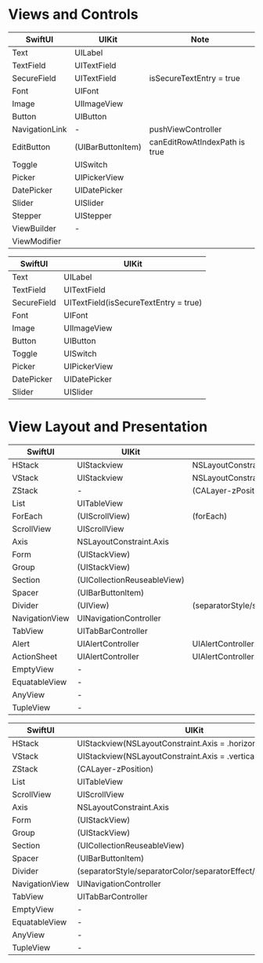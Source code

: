 # Views and Controls

| SwiftUI | UIKit | Note |
| --- | --- | --- |
| Text | UILabel | |
| TextField | UITextField | |
| SecureField | UITextField | isSecureTextEntry = true |
| Font | UIFont | |
| Image | UIImageView | |
| Button | UIButton | |
| NavigationLink | - | pushViewController |
| EditButton | (UIBarButtonItem) | canEditRowAtIndexPath is true |
| Toggle | UISwitch | |
| Picker | UIPickerView | |
| DatePicker | UIDatePicker |
| Slider | UISlider | |
| Stepper | UIStepper | |
| ViewBuilder | - | |
| ViewModifier | | |

| SwiftUI | UIKit |
| --- | --- |
| Text | UILabel |
| TextField | UITextField | |
| SecureField | UITextField(isSecureTextEntry = true) |
| Font | UIFont | |
| Image | UIImageView | |
| Button | UIButton | |
| Toggle | UISwitch | |
| Picker | UIPickerView | | 
| DatePicker | UIDatePicker | 	
| Slider | UISlider | |

# View Layout and Presentation

| SwiftUI | UIKit | Note |
| --- | --- | --- |
| HStack | UIStackview | NSLayoutConstraint.Axis = .horizontal |
| VStack | UIStackview | NSLayoutConstraint.Axis = .vertical |
| ZStack | - | (CALayer-zPosition) |
| List | UITableView | |
| ForEach | (UIScrollView) | (forEach) | |
| ScrollView | UIScrollView | |
| Axis | NSLayoutConstraint.Axis | |
| Form | (UIStackView) | |
| Group | (UIStackView) | |
| Section | (UICollectionReuseableView) | |
| Spacer | (UIBarButtonItem) | |
| Divider | (UIView) | (separatorStyle/separatorColor/separatorEffect/separatorInset) |
| NavigationView | UINavigationController |
| TabView | UITabBarController | |
| Alert | UIAlertController | UIAlertController.Style = .alert |
| ActionSheet | UIAlertController| UIAlertController.Style = .actionSheet |
| EmptyView | - | |
| EquatableView | - | |
| AnyView | - | |
| TupleView | - | |

| SwiftUI | UIKit |
| --- | --- |
| HStack | UIStackview(NSLayoutConstraint.Axis = .horizontal) |
| VStack | UIStackview(NSLayoutConstraint.Axis = .vertical) |
| ZStack | (CALayer-zPosition) |
| List | UITableView |
| ScrollView | UIScrollView |
| Axis | NSLayoutConstraint.Axis |
| Form | (UIStackView) |
| Group | (UIStackView) |
| Section | (UICollectionReuseableView) |
| Spacer | (UIBarButtonItem) |
| Divider | (separatorStyle/separatorColor/separatorEffect/separatorInset) |
| NavigationView | UINavigationController |
| TabView | UITabBarController |
| EmptyView | - |
| EquatableView | - |
| AnyView | - |
| TupleView | - |